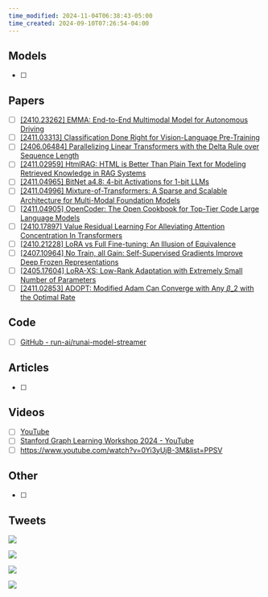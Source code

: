 ```yaml
---
time_modified: 2024-11-04T06:38:43-05:00
time_created: 2024-09-10T07:26:54-04:00
---
```


## Models
- [ ] 
## Papers
- [ ] [\[2410.23262\] EMMA: End-to-End Multimodal Model for Autonomous Driving](https://arxiv.org/abs/2410.23262)
- [ ] [\[2411.03313\] Classification Done Right for Vision-Language Pre-Training](https://arxiv.org/abs/2411.03313)
- [ ] [\[2406.06484\] Parallelizing Linear Transformers with the Delta Rule over Sequence Length](https://arxiv.org/abs/2406.06484)
- [ ] [\[2411.02959\] HtmlRAG: HTML is Better Than Plain Text for Modeling Retrieved Knowledge in RAG Systems](https://arxiv.org/abs/2411.02959)
- [ ] [\[2411.04965\] BitNet a4.8: 4-bit Activations for 1-bit LLMs](https://arxiv.org/abs/2411.04965)
- [ ] [\[2411.04996\] Mixture-of-Transformers: A Sparse and Scalable Architecture for Multi-Modal Foundation Models](https://arxiv.org/abs/2411.04996)
- [ ] [\[2411.04905\] OpenCoder: The Open Cookbook for Top-Tier Code Large Language Models](https://arxiv.org/abs/2411.04905)
- [ ] [\[2410.17897\] Value Residual Learning For Alleviating Attention Concentration In Transformers](https://arxiv.org/abs/2410.17897)
- [ ] [\[2410.21228\] LoRA vs Full Fine-tuning: An Illusion of Equivalence](https://arxiv.org/abs/2410.21228)
- [ ] [\[2407.10964\] No Train, all Gain: Self-Supervised Gradients Improve Deep Frozen Representations](https://arxiv.org/abs/2407.10964)
- [ ] [\[2405.17604\] LoRA-XS: Low-Rank Adaptation with Extremely Small Number of Parameters](https://arxiv.org/abs/2405.17604)
- [ ] [\[2411.02853\] ADOPT: Modified Adam Can Converge with Any $β\_2$ with the Optimal Rate](https://arxiv.org/abs/2411.02853)

## Code
- [ ] [GitHub - run-ai/runai-model-streamer](https://github.com/run-ai/runai-model-streamer)

## Articles
- [ ] 

## Videos
- [ ] [YouTube](https://youtu.be/j-UeyJrlOEU?si=iQV-AWoQSYIEKePn)
- [ ] [Stanford Graph Learning Workshop 2024 - YouTube](https://www.youtube.com/live/gnTqU30rwaI)
- [ ] https://www.youtube.com/watch?v=0Yi3yUjB-3M&list=PPSV

## Other
- [ ]


## Tweets

![](https://x.com/_clashluke/status/1853587725636493503)


![](https://x.com/sytelus/status/1854085397124718892)


![](https://x.com/dome_271/status/1855298287810785397)


![](https://x.com/kellerjordan0/status/1855284499682333125)
